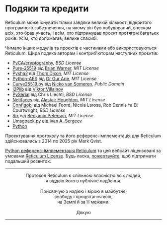 # Подяки та кредити
Reticulum може існувати тільки завдяки великій кількості відкритого програмного забезпечення, на якому він був побудований, внескам всіх, хто брав участь, і всім, хто підтримував проєкт протягом багатьох років. Усім, хто допомагав, велике спасибі.

Чимало інших модулів та проєктів є частинами або використовуються Reticulum. Щира подяка авторам і контриб'юторам наступних проєктів:

- [PyCA/cryptography](https://github.com/pyca/cryptography), *BSD License*
- [Pure-25519](https://github.com/warner/python-pure25519) від [Brian Warner](https://github.com/warner), *MIT License*
- [Pysha2](https://github.com/thomdixon/pysha2) від [Thom Dixon](https://github.com/thomdixon), *MIT License*
- [Python-AES](https://github.com/orgurar/python-aes) від [Or Gur Arie](https://github.com/orgurar), *MIT License*
- [Curve25519.py](https://gist.github.com/nickovs/cc3c22d15f239a2640c185035c06f8a3#file-curve25519-py) від [Nicko van Someren](https://gist.github.com/nickovs), *Public Domain*
- [I2Plib](https://github.com/l-n-s/i2plib) від [Viktor Villainov](https://github.com/l-n-s)
- [PySerial](https://github.com/pyserial/pyserial) від Chris Liechti, *BSD License*
- [Netifaces](https://github.com/al45tair/netifaces) від [Alastair Houghton](https://github.com/al45tair), *MIT License*
- [Configobj](https://github.com/DiffSK/configobj) від Michael Foord, Nicola Larosa, Rob Dennis та Eli Courtwright, *BSD License*
- [Six](https://github.com/benjaminp/six) від [Benjamin Peterson](https://github.com/benjaminp), *MIT License*
- [Umsgpack.py](https://github.com/vsergeev/u-msgpack-python) від [Ivan A. Sergeev](https://github.com/vsergeev)
- [Python](https://www.python.org)

Проєктування протоколу та його референс-імплементація для Reticulum здійснювались з 2014 по 2025 рік Mark Qvist.

[Python референс-імплементація Reticulum](https://github.com/markqvist/reticulum) та цей вебсайт ліцензовані за умовами [Reticulum License](license.html). Будь ласка, <a href="donate.html">пожертвуйте</a>, щоб підтримати подальший розвиток.

----------------

<center>Протокол Reticulum є спільною власністю всіх людей,<br/>я віддаю його в публічне надбання.<br/><br/>Присвячую з надією і вірою в майбутнє,<br/>свободу і процвітання всіх,<br/>на Землі й за її межами.<br/><br/>Дякую</center>

----------------
